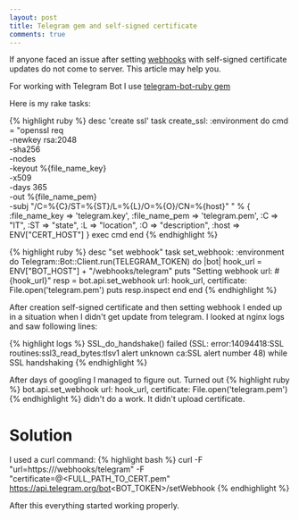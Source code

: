 ```yaml
---
layout: post
title: Telegram gem and self-signed certificate
comments: true
---
```



If anyone faced an issue after setting [webhooks](https://core.telegram.org/bots/api#setwebhook) with self-signed certificate updates do not come to server. This article may help you.

For working with Telegram Bot I use  [telegram-bot-ruby gem](https://github.com/atipugin/telegram-bot-ruby)

Here is my rake tasks:

{% highlight ruby %}
desc 'create ssl' 
  task create_ssl: :environment do
  	cmd = "openssl req \
  -newkey rsa:2048 \
  -sha256 \
  -nodes \
  -keyout %{file_name_key} \
  -x509 \
  -days 365 \
  -out %{file_name_pem} \
  -subj \"/C=%{C}/ST=%{ST}/L=%{L}/O=%{O}/CN=%{host}\"
  " % 
   { 
        :file_name_key => 'telegram.key', 
        :file_name_pem => 'telegram.pem', 
        :C => "IT",
        :ST => "state",
        :L => "location",
        :O => "description",
        :host =>  ENV["CERT_HOST"] 
      }
      exec cmd
  end
{% endhighlight %}

{% highlight ruby %}
 desc "set webhook"
  task set_webhook: :environment do
  	Telegram::Bot::Client.run(TELEGRAM_TOKEN) do |bot|
		hook_url = ENV["BOT_HOST"] + "/webhooks/telegram"
		puts "Setting webhook url: #{hook_url}"
		resp = bot.api.set_webhook url: hook_url, certificate: File.open('telegram.pem')
		puts resp.inspect
  	end
  end
{% endhighlight %}



After creation self-signed certificate and then setting webhook  I ended up in a situation when I didn't get update from telegram.
I looked at nginx logs and saw following lines:

{% highlight logs %}
SSL_do_handshake() failed (SSL: error:14094418:SSL routines:ssl3_read_bytes:tlsv1 alert unknown ca:SSL alert number 48) while SSL handshaking
{% endhighlight %}

After days of googling I managed to figure out. Turned out 
{% highlight ruby %}
bot.api.set_webhook url: hook_url, certificate: File.open('telegram.pem')
{% endhighlight %}
 didn't do a work. It didn't upload certificate. 

Solution
=====

I used a curl command:
{% highlight bash %}
curl -F "url=https://<HOSTNAME>/webhooks/telegram" -F "certificate=@<FULL_PATH_TO_CERT.pem" https://api.telegram.org/bot<BOT_TOKEN>/setWebhook
{% endhighlight %}

After this everything started working properly.